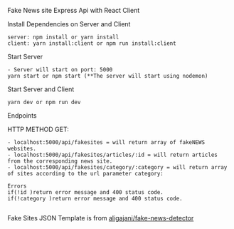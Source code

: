 Fake News site Express Api with React Client

Install Dependencies on Server and Client

```
server: npm install or yarn install
client: yarn install:client or npm run install:client
```

Start Server

```
- Server will start on port: 5000
yarn start or npm start (**The server will start using nodemon)
```

Start Server and Client

```
yarn dev or npm run dev
```

Endpoints

HTTP METHOD GET:

```
- localhost:5000/api/fakesites = will return array of fakeNEWS websites.
- localhost:5000/api/fakesites/articles/:id = will return articles from the corresponding news site.
- localhost:5000/api/fakesites/category/:category = will return array of sites according to the url parameter category:

Errors
if(!id )return error message and 400 status code.
if(!category )return error message and 400 status code.


```

Fake Sites JSON Template is from [aligajani/fake-news-detector](https://github.com/aligajani/fake-news-detector)
